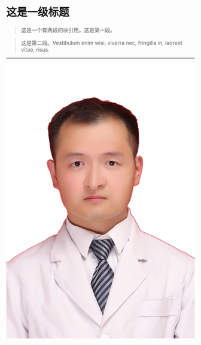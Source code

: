 # 这是一级标题

> 这是一个有两段的块引用。这是第一段。

> 这是第二段。Vestibulum enim wisi, viverra nec, fringilla in, laoreet vitae, risus.

***

![110](./images/110.jpg)

